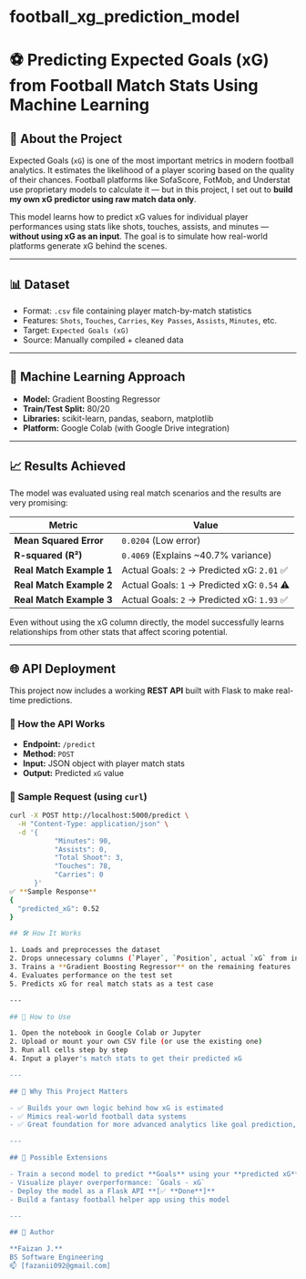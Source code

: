 # football_xg_prediction_model
# ⚽ Predicting Expected Goals (xG) from Football Match Stats Using Machine Learning

## 📌 About the Project

Expected Goals (`xG`) is one of the most important metrics in modern football analytics. It estimates the likelihood of a player scoring based on the quality of their chances. Football platforms like SofaScore, FotMob, and Understat use proprietary models to calculate it — but in this project, I set out to **build my own xG predictor using raw match data only**.

This model learns how to predict xG values for individual player performances using stats like shots, touches, assists, and minutes — **without using xG as an input**. The goal is to simulate how real-world platforms generate xG behind the scenes.

---

## 📊 Dataset

- Format: `.csv` file containing player match-by-match statistics
- Features: `Shots`, `Touches`, `Carries`, `Key Passes`, `Assists`, `Minutes`, etc.
- Target: `Expected Goals (xG)`
- Source: Manually compiled + cleaned data

---

## 🤖 Machine Learning Approach

- **Model:** Gradient Boosting Regressor
- **Train/Test Split:** 80/20
- **Libraries:** scikit-learn, pandas, seaborn, matplotlib
- **Platform:** Google Colab (with Google Drive integration)

---

## 📈 Results Achieved

The model was evaluated using real match scenarios and the results are very promising:

| Metric                | Value                           |
|-----------------------|---------------------------------|
| **Mean Squared Error**| `0.0204` (Low error)            |
| **R-squared (R²)**    | `0.4069` (Explains ~40.7% variance) |
| **Real Match Example 1** | Actual Goals: `2` → Predicted xG: `2.01` ✅ |
| **Real Match Example 2** | Actual Goals: `1` → Predicted xG: `0.54` ⚠ |
| **Real Match Example 3** | Actual Goals: `2` → Predicted xG: `1.93` ✅ |

Even without using the xG column directly, the model successfully learns relationships from other stats that affect scoring potential.

---

## 🌐 API Deployment

This project now includes a working **REST API** built with Flask to make real-time predictions.

### 🔗 How the API Works

- **Endpoint:** `/predict`
- **Method:** `POST`
- **Input:** JSON object with player match stats
- **Output:** Predicted `xG` value

### 🧪 Sample Request (using `curl`)
```bash
curl -X POST http://localhost:5000/predict \
  -H "Content-Type: application/json" \
  -d '{
           "Minutes": 90,
           "Assists": 0,
           "Total Shoot": 3,
           "Touches": 78,
           "Carries": 0
      }'
✅ **Sample Response**
{
  "predicted_xG": 0.52
}

## 🛠️ How It Works

1. Loads and preprocesses the dataset
2. Drops unnecessary columns (`Player`, `Position`, actual `xG` from input)
3. Trains a **Gradient Boosting Regressor** on the remaining features
4. Evaluates performance on the test set
5. Predicts xG for real match stats as a test case

---

## 🚀 How to Use

1. Open the notebook in Google Colab or Jupyter
2. Upload or mount your own CSV file (or use the existing one)
3. Run all cells step by step
4. Input a player's match stats to get their predicted xG

---

## 🌟 Why This Project Matters

- ✅ Builds your own logic behind how xG is estimated
- ✅ Mimics real-world football data systems
- ✅ Great foundation for more advanced analytics like goal prediction, overperformance tracking, or player scouting

---

## 🔮 Possible Extensions

- Train a second model to predict **Goals** using your **predicted xG**
- Visualize player overperformance: `Goals - xG`
- Deploy the model as a Flask API **[✅ **Done**]**
- Build a fantasy football helper app using this model

---

## 👤 Author

**Faizan J.**  
BS Software Engineering  
📫 [fazanii092@gmail.com]  



